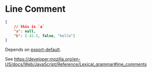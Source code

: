 # Line Comment

```json
{
    // this is `a`
    "a": null,
    "b": [-42.5, false, "hello"]
}
```

Depends on [export-default](export-default.md).

See https://developer.mozilla.org/en-US/docs/Web/JavaScript/Reference/Lexical_grammar#line_comments
